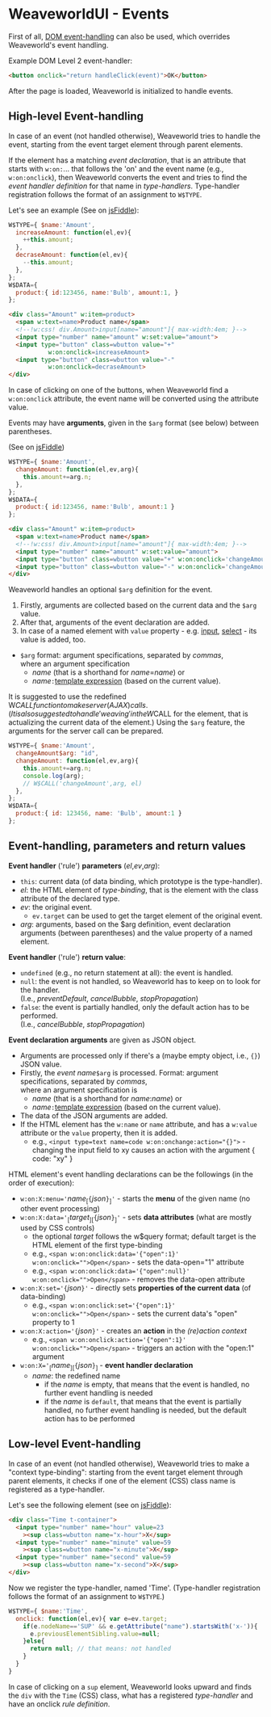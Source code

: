 # WeaveworldUI - Events #

First of all, [DOM event-handling](https://www.w3.org/TR/DOM-Level-2-Events/events.html) can also be used, which overrides Weaveworld's event handling.

Example DOM Level 2 event-handler:
```html
<button onclick="return handleClick(event)">OK</button>
```
After the page is loaded, Weaveworld is initialized to handle events.

## High-level Event-handling ##

In case of an event (not handled otherwise), Weaveworld tries to handle the event, starting from the event target element through parent elements. 

If the element has a matching _event declaration_, that is an attribute that starts with `w:on:`... that follows the 'on' and the event name (e.g., `w:on:onclick`), then Weaveworld converts the event and tries to find the _event handler definition_ for that name in _type-handlers_. Type-handler registration follows the format of an assignment to `W$TYPE`.


Let's see an example (See on [jsFiddle](https://jsfiddle.net/weaveworld/bag0kL8p/)):
```js
W$TYPE={ $name:'Amount',
  increaseAmount: function(el,ev){
    ++this.amount;
  },
  decraseAmount: function(el,ev){
    --this.amount;
  },
};
W$DATA={
  product:{ id:123456, name:'Bulb', amount:1, }
};
```

```html
<div class="Amount" w:item=product>
  <span w:text=name>Product name</span>
  <!--!w:css! div.Amount>input[name="amount"]{ max-width:4em; }--> 
  <input type="number" name="amount" w:set:value="amount">
  <input type="button" class=wbutton value="+" 
           w:on:onclick=increaseAmount>
  <input type="button" class=wbutton value="-"     
           w:on:onclick=decraseAmount>
</div>
```
In case of clicking on one of the buttons, when Weaveworld find a `w:on:onclick` attribute, the event name will be converted using the attribute value.

Events may have **arguments**, given in the `$arg` format (see below) between parentheses. 

(See on [jsFiddle](https://jsfiddle.net/weaveworld/q90vrdjh/))
```js
W$TYPE={ $name:'Amount',
  changeAmount: function(el,ev,arg){ 
    this.amount+=arg.n;
  },
};
W$DATA={
  product:{ id:123456, name:'Bulb', amount:1 }
};
```

```html
<div class="Amount" w:item=product>
  <span w:text=name>Product name</span>
  <!--!w:css! div.Amount>input[name="amount"]{ max-width:4em; }--> 
  <input type="number" name="amount" w:set:value="amount">
  <input type="button" class=wbutton value="+" w:on:onclick='changeAmount(n:1)'>
  <input type="button" class=wbutton value="-" w:on:onclick='changeAmount(n:-1)'>
</div>
```

Weaveworld handles an optional `$arg` definition for the event. 
  1. Firstly, arguments are collected based on the current data and the `$arg` value. 
  2. After that, arguments of the event declaration are added. 
  3. In case of a named element with `value` property - e.g. [input](https://developer.mozilla.org/en-US/docs/Web/API/HTMLInputElement), [select](https://developer.mozilla.org/en-US/docs/Web/API/HTMLSelectElement) - its value is added, too. 

* `$arg` format: argument specifications, separated by _commas_,   
where an argument specification
    * _name_ (that is a shorthand for _name_=_name_) or
    * _name_`:`[template expression](doc-1-template.md#template-expressions) (based on the current value).
    
It is suggested to use the redefined W$CALL function to make server (AJAX) calls. (It is also suggested to handle 'weaving' in the W$CALL for the element, that is actualizing the current data of the element.) Using the `$arg` feature, the arguments for the server call can be prepared.

```js
W$TYPE={ $name:'Amount',
  changeAmount$arg: "id",
  changeAmount: function(el,ev,arg){ 
    this.amount+=arg.n;
    console.log(arg);
    // W$CALL('changeAmount',arg, el)
  },
};
W$DATA={
  product:{ id: 123456, name: 'Bulb', amount:1 }
};
```

## Event-handling, parameters and return values ##

**Event handler** ('rule') **parameters** (_el_,_ev_,_arg_):
* `this`: current data (of data binding, which prototype is the type-handler).
*  _el_: the HTML element of _type-binding_, that is the element with the class attribute of the declared type.
* _ev_: the original event.
  * `ev.target` can be used to get the target element of the original event.
* _arg_: arguments, based on the $arg definition, event declaration arguments (between parentheses) and the value property of a named element.

**Event handler** ('rule') **return value**:
  * `undefined` (e.g., no return statement at all): the event is handled.
  * `null`: the event is not handled, so Weaveworld has to keep on to look for the handler.  
  (I.e., _preventDefault_, _cancelBubble_, _stopPropagation_)
  * `false`: the event is partially handled, only the default action has to be performed.  
  (I.e., _cancelBubble_, _stopPropagation_)

**Event declaration arguments** are given as JSON object. 
  * Arguments are processed only if there's a (maybe empty object, i.e., `{}`) JSON value.
  * Firstly, the _event name_`$arg` is processed. Format: argument specifications, separated by _commas_,   
where an argument specification is
    * _name_ (that is a shorthand for _name_:_name_) or
    * _name_`:`[template expression](doc-1-template.md#template-expressions) (based on the current value).
  * The data of the JSON arguments are added.
  * If the HTML element has the `w:name` or `name` attribute, and has a `w:value` attribute or the `value` property, then it is added.
    * e.g., `<input type=text name=code w:on:onchange:action="{}">` - changing the input field to xy causes an action with the argument { code: "xy" }


HTML element's event handling declarations can be the followings (in the order of execution):

* `w:on:X:menu='`_name_<sub>[</sub>`{`_json_`}`<sub>]</sub>`'` - starts the **menu** of the given name (no other event processing)
* `w:on:X:data='`<sub>[</sub>_target_<sub>]</sub><sub>[</sub>`{`_json_`}`<sub>]</sub>`'` - sets **data attributes** (what are mostly used by CSS controls)
  * the optional _target_ follows the w$query format; default target is the HTML element of the first type-binding
  * e.g., `<span w:on:onclick:data='{"open":1}' w:on:onclick="">Open</span>` - sets the data-open="1" attribute
  * e.g., `<span w:on:onclick:data='{"open":null}' w:on:onclick="">Open</span>` - removes the data-open attribute
* `w:on:X:set='{`_json_`}'` - directly sets **properties of the current data** (of data-binding)
  * e.g., `<span w:on:onclick:set='{"open":1}' w:on:onclick="">Open</span>` - sets the current data's "open" property to 1
* `w:on:X:action='{`_json_`}'` - creates an **action** in the _(re)action context_
  * e.g., `<span w:on:onclick:action='{"open":1}' w:on:onclick="">Open</span>` - triggers an action with the "open:1" argument
* `w:on:X='`<sub>[</sub>_name_<sub>]</sub><sub>[</sub>`{`_json_`}`<sub>]</sub> - **event handler declaration**
  * _name_: the redefined name
    * if the _name_ is empty, that means that the event is handled, no further event handling is needed
    * if the _name_ is `default`, that means that the event is partially handled, no further event handling is needed, but the default action has to be performed

## Low-level Event-handling ##

In case of an event (not handled otherwise), Weaveworld tries to make a "context type-binding": starting from the event target element through parent elements, it checks if one of the element (CSS) class name is registered as a type-handler.

Let's see the following element (see on [jsFiddle](https://jsfiddle.net/weaveworld/630xncta/)):
```html
<div class="Time t-container">
  <input type="number" name="hour" value=23
    ><sup class=wbutton name="x-hour">X</sup>
  <input type="number" name="minute" value=59
    ><sup class=wbutton name="x-minute">X</sup>
  <input type="number" name="second" value=59
    ><sup class=wbutton name="x-second">X</sup>
</div> 
```

Now we register the type-handler, named 'Time'. (Type-handler registration follows the format of an assignment to `W$TYPE`.)

```js
W$TYPE={ $name:'Time',
  onclick: function(el,ev){ var e=ev.target;
    if(e.nodeName=='SUP' && e.getAttribute("name").startsWith('x-')){
      e.previousElementSibling.value=null;
    }else{
      return null; // that means: not handled
    }
  }
}
```
In case of clicking on a `sup` element, Weaveworld looks upward and finds the `div` with the `Time` (CSS) class, what has a registered _type-handler_ and have an onclick _rule definition_.